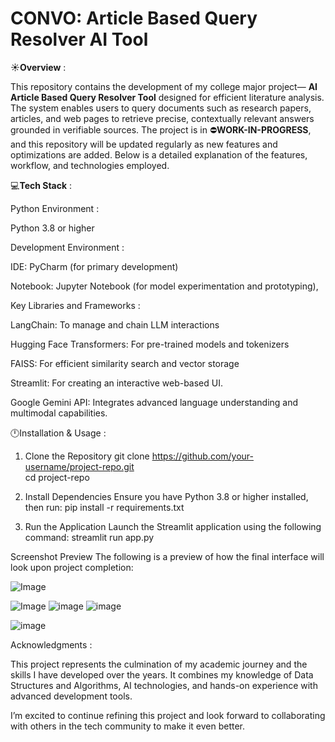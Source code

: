 # CONVO: Article Based Query Resolver AI Tool

☀️**Overview** :

This repository contains the development of my college major project— **AI Article Based Query Resolver Tool** designed for efficient literature analysis. The system enables users to query documents such as research papers, articles, and web pages to retrieve precise, contextually relevant answers grounded in verifiable sources.
The project is in ⛔**WORK-IN-PROGRESS**, and this repository will be updated regularly as new features and optimizations are added. Below is a detailed explanation of the features, workflow, and technologies employed.

💻**Tech Stack** :

Python Environment :

Python 3.8 or higher

Development Environment :

IDE: PyCharm (for primary development)

Notebook: Jupyter Notebook (for model experimentation and prototyping),

Key Libraries and Frameworks :

LangChain: To manage and chain LLM interactions

Hugging Face Transformers: For pre-trained models and tokenizers

FAISS: For efficient similarity search and vector storage

Streamlit: For creating an interactive web-based UI.

Google Gemini API: Integrates advanced language understanding and multimodal capabilities.

🕛Installation & Usage :

1. Clone the Repository
git clone https://github.com/your-username/project-repo.git  
cd project-repo

3. Install Dependencies
Ensure you have Python 3.8 or higher installed, then run:
pip install -r requirements.txt

3. Run the Application
Launch the Streamlit application using the following command:
streamlit run app.py  

Screenshot Preview
The following is a preview of how the final interface will look upon project completion:

![Image](https://github.com/user-attachments/assets/18fd3c82-99dd-48a9-9508-713642f63819)

![Image](https://github.com/user-attachments/assets/71e8902a-de25-4fa6-a9a6-44e8af2371c1)
![image](https://github.com/user-attachments/assets/1d117447-7eeb-4f6d-b0b3-bda9716940c7)
![image](https://github.com/user-attachments/assets/9068e7b0-4c7a-4f4b-bae1-d3ff2542637d)


![image](https://github.com/user-attachments/assets/bdd310be-c765-4ca2-a627-4232ab6e477c)



Acknowledgments :

This project represents the culmination of my academic journey and the skills I have developed over the years. It combines my knowledge of Data Structures and Algorithms, AI technologies, and hands-on experience with advanced development tools.

I’m excited to continue refining this project and look forward to collaborating with others in the tech community to make it even better.




